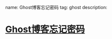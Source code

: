 name: Ghost博客忘记密码
tag: ghost
description: 

# [Ghost博客忘记密码](https://huayifeng.top/ghostbo-ke-wang-ji-mi-ma/)
